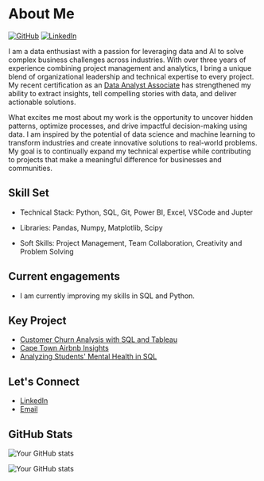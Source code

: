 # About Me

[![GitHub](https://img.shields.io/badge/GitHub-%40nkosana-239a3b.svg)](https://github.com/nkosanamolefe)
[![LinkedIn](https://img.shields.io/badge/Linked-in-0c66c3.svg)](https://www.linkedin.com/in/gn-molefe/)

I am a data enthusiast with a passion for leveraging data and AI to solve complex business challenges across industries. With over three years of experience combining project management and analytics, I bring a unique blend of organizational leadership and technical expertise to every project. My recent certification as an [Data Analyst Associate](https://www.datacamp.com/certificate/DAA0018224841110) has strengthened my ability to extract insights, tell compelling stories with data, and deliver actionable solutions.

What excites me most about my work is the opportunity to uncover hidden patterns, optimize processes, and drive impactful decision-making using data. I am inspired by the potential of data science and machine learning to transform industries and create innovative solutions to real-world problems. My goal is to continually expand my technical expertise while contributing to projects that make a meaningful difference for businesses and communities.

## Skill Set

- Technical Stack: Python, SQL, Git, Power BI, Excel, VSCode and Jupter

- Libraries: Pandas, Numpy, Matplotlib, Scipy

- Soft Skills: Project Management, Team Collaboration, Creativity and Problem Solving

## Current engagements

<!-- 🔭 I’m currently working on Portfolio Website -->

- I am currently improving my skills in SQL and Python.

## Key Project

- [Customer Churn Analysis with SQL and Tableau](https://github.com/nkosanamolefe/customer-churn-analysis-with-sql-and-tableau)
- [Cape Town Airbnb Insights](https://github.com/nkosanamolefe/sql/tree/main/AirBnB)
- [Analyzing Students' Mental Health in SQL](https://github.com/nkosanamolefe/sql/blob/main/student-mental-health/analyzing%20students%20mental%20health.ipynb)


## Let's Connect

- [LinkedIn](https://linkedin.com/in/gn-molefe)
- [Email](mailto:nkosanamolefe7@gmail.com)

## GitHub Stats

![Your GitHub stats](https://github-readme-streak-stats.herokuapp.com/?user=nkosanamolefe&theme=radical)

![Your GitHub stats](https://github-readme-stats.vercel.app/api/top-langs/?username=nkosanamolefe&layout=compact&theme=radical)
